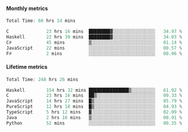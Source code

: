 #### Monthly metrics
<!--START_SECTION:wakamonthly-->

```asm
Total Time: 66 hrs 14 mins

C              23 hrs 16 mins  ████████▓░░░░░░░░░░░░░░░░   34.97 %
Haskell        22 hrs 39 mins  ████████▓░░░░░░░░░░░░░░░░   34.03 %
C#             45 mins         ▒░░░░░░░░░░░░░░░░░░░░░░░░   01.14 %
JavaScript     22 mins         ░░░░░░░░░░░░░░░░░░░░░░░░░   00.57 %
F#             2 mins          ░░░░░░░░░░░░░░░░░░░░░░░░░   00.06 %
```

<!--END_SECTION:wakamonthly-->
#### Lifetime metrics
<!--START_SECTION:wakalifetime-->

```asm
Total Time: 248 hrs 26 mins

Haskell        154 hrs 32 mins ███████████████▒░░░░░░░░░   61.92 %
C              23 hrs 16 mins  ██▒░░░░░░░░░░░░░░░░░░░░░░   09.33 %
JavaScript     14 hrs 27 mins  █▒░░░░░░░░░░░░░░░░░░░░░░░   05.79 %
PureScript     12 hrs 18 mins  █▒░░░░░░░░░░░░░░░░░░░░░░░   04.93 %
TypeScript     5 hrs 12 mins   ▓░░░░░░░░░░░░░░░░░░░░░░░░   02.09 %
Java           2 hrs 16 mins   ▒░░░░░░░░░░░░░░░░░░░░░░░░   00.91 %
Python         52 mins         ░░░░░░░░░░░░░░░░░░░░░░░░░   00.35 %
```

<!--END_SECTION:wakalifetime-->
